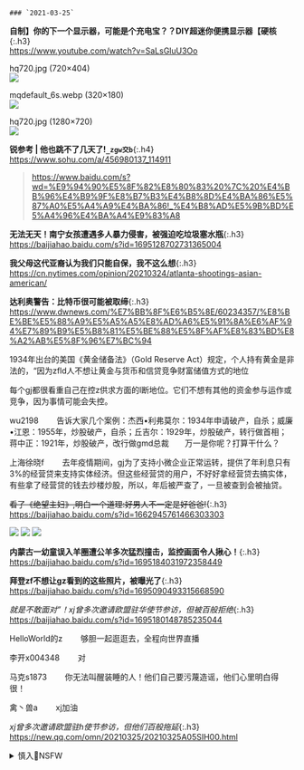 ```tip
### `2021-03-25`
```
**自制】你的下一个显示器，可能是个充电宝？？DIY超迷你便携显示器【硬核**{:.h3}<br>
<https://www.youtube.com/watch?v=SaLsGluU3Oo>

hq720.jpg (720×404)<br>
<img src="https://slack-imgs.com/?url=https://i.ytimg.com/vi/SaLsGluU3Oo/hq720.jpg?sqp=-oaymwEcCNAFEJQDSFXyq4qpAw4IARUAAIhCGAFwAcABBg==&rs=AOn4CLBDKxrgdDAEXVEmS3YThJ6yDs8tyQ">

mqdefault_6s.webp (320×180)<br>
<img src="https://slack-imgs.com/?url=https://i.ytimg.com/an_webp/SaLsGluU3Oo/mqdefault_6s.webp?du=3000&sqp=CICq8YIG&rs=AOn4CLDI5mlTJAqcNlDMK33Zvidw6OeNSA">

hq720.jpg (1280×720)<br>
<img src="https://slack-imgs.com/?url=https://i.ytimg.com/vi/SaLsGluU3Oo/hq720.jpg">

**锐参考 | 他也跳不了几天了!`_zgw交b`**{:.h4}<br>
<https://www.sohu.com/a/456980137_114911>
><https://www.baidu.com/s?wd=%E9%94%90%E5%8F%82%E8%80%83%20%7C%20%E4%BB%96%E4%B9%9F%E8%B7%B3%E4%B8%8D%E4%BA%86%E5%87%A0%E5%A4%A9%E4%BA%86!_%E4%B8%AD%E5%9B%BD%E5%A4%96%E4%BA%A4%E9%83%A8>

**无法无天！南宁女孩遭遇多人暴力侵害，被强迫吃垃圾塞水瓶**{:.h3}<br>
<https://baijiahao.baidu.com/s?id=1695128702731365004>

**我父母这代亚裔认为我们只能自保，我不这么想**{:.h3}<br>
<https://cn.nytimes.com/opinion/20210324/atlanta-shootings-asian-american/>

**达利奥警告：比特币很可能被取缔**{:.h3}<br>
<https://www.dwnews.com/%E7%BB%8F%E6%B5%8E/60234357/%E8%BE%BE%E5%88%A9%E5%A5%A5%E8%AD%A6%E5%91%8A%E6%AF%94%E7%89%B9%E5%B8%81%E5%BE%88%E5%8F%AF%E8%83%BD%E8%A2%AB%E5%8F%96%E7%BC%94>

1934年出台的美国《黄金储备法》（Gold Reserve Act）规定，个人持有黄金是非法的，“因为zfld人不想让黄金与货币和信贷竞争财富储值方式的地位

每个gj都很看重自己在控z供求方面的l断地位。它们不想有其他的资金参与运作或竞争，因为事情可能会失控。

wu2198
　　告诉大家几个案例：杰西•利弗莫尔：1934年申请破产，自杀；威廉•江恩：1955年，炒股破产，自杀；丘吉尔：1929年，炒股破产，转行做首相；蒋中正：1921年，炒股破产，改行做gmd总裁　　万一是你呢？打算干什么？

上海徐晓f
　　去年疫情期间，gj为了支持小微企业正常运转，提供了年利息只有3%的经营贷来支持实体经济。但这些经营贷的用户，不好好拿经营贷去搞实体，有些拿了经营贷的钱去炒楼炒股，所以，年后被严查了，一旦被查到会被抽贷。

~~看了《绝望主妇》,明白一个道理:好男人不一定是好爸爸!~~{:.h3}<br>
<https://baijiahao.baidu.com/s?id=1662945761466303303>

![](http://pics6.baidu.com/feed/a9d3fd1f4134970a5276782c1703a5cea6865dff.jpeg?token=a86c372941038f1ce133cf6b86a55ed3)
![](http://pics5.baidu.com/feed/d6ca7bcb0a46f21f9b4d41e777ed1f660d33ae5c.jpeg?token=5063eb66e91c31a3bc514467c4110e42)
![](http://pics5.baidu.com/feed/c8ea15ce36d3d539b7a859c2b84e9d56342ab06d.jpeg?token=b1f74bc13719deddae42f929aebb78e7)

**内蒙古一幼童误入羊圈遭公羊多次猛烈撞击，监控画面令人揪心！**{:.h3}<br>
<https://baijiahao.baidu.com/s?id=1695184031972358449>

**拜登zf不想让gz看到的这些照片，被曝光了**{:.h3}<br>
<https://baijiahao.baidu.com/s?id=1695090493315668590>

*就是不敢面对”！xj曾多次邀请欧盟驻华使节参访，但被百般拒绝*{:.h3}<br>
<https://baijiahao.baidu.com/s?id=1695180148785235044>

HelloWorld的z
　　够胆一起逛逛去，全程向世界直播

李开x004348
　　对

马克s1873
　　你无法叫醒装睡的人！他们自己要污蔑造谣，他们心里明白得很！

禽丶兽a
　　xj加油

*xj曾多次邀请欧盟驻h使节参访，但他们百般拖延*{:.h3}<br>
<https://new.qq.com/omn/20210325/20210325A05SIH00.html>

<details><summary class="name"><span class="innerContentContainer">慎入🔞NSFW</span></summary><ul>

<img src="https://slack-imgs.com/?url=https://upload.wikimedia.org/wikipedia/commons/thumb/d/d3/Biohazard_Symbol_Specification.png/210px-Biohazard_Symbol_Specification.png">

<details><summary class="name"><span class="innerContentContainer">风险自理Use At Your Own Risk🈲</span></summary><br /><span class="note"><span class="innerContentContainer">

抵zH&正片，一场精心策划的阴m（20210324第3704
https://www.youtube.com/watch?v=K6cmHbwDzQ8

你抵z个hm药酒试试，直接给你z内mg去。
　　就好像韩g要装萨d，我们对乐t下手了，把乐在zg活活就给搞死了，你以为是老bx搞的吗？

zg重复晚清wj覆辙：惹祸、打架和装孙子
https://www.boxun.com/news/gb/pubvp/2021/03/202103250030.shtml

吾尝谓zg之于夷人，可以明目张胆与之划定章程，而zg一味怕；夷人断不可欺，而zg一味诈；zg尽多事，夷人尽强，一切以理自处，杜其横逆之萌，而不可稍撄其怒，而zg一味蛮；彼有情可以揣度，有理可以制伏，而zg一味蠢；真乃无可如何。

公开上hg务y餐厅饭菜价格被指“泄m网m被z
https://www.rfa.org/mandarin/yataibaodao/renquanfazhi/ql2-03242021072938.html

2edeef9d-e8cc-47e0-b80b-737be169a5e0.png (620×340)<br>
<img src="https://slack-imgs.com/?url=https://www.rfa.org/mandarin/yataibaodao/renquanfazhi/ql2-03242021072938.html/@@images/2edeef9d-e8cc-47e0-b80b-737be169a5e0.png">

自然》曝光造假论文“产业化” 大部分来自zg
<https://www.rfa.org/mandarin/yataibaodao/kejiaowen/hj-03242021141835.html>

</span></span></details>
